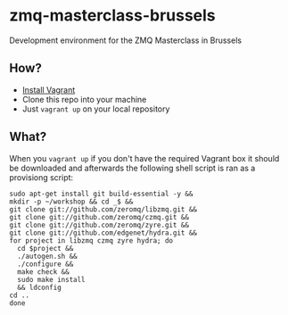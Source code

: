 # zmq-masterclass-brussels
Development environment for the ZMQ Masterclass in Brussels

## How?

* [Install Vagrant](http://docs.vagrantup.com/v2/installation/index.html)
* Clone this repo into your machine
* Just ```vagrant up``` on your local repository

## What?

When you ```vagrant up``` if you don't have the required Vagrant box it should be downloaded and afterwards the following shell script is ran as a provisiong script:

```
sudo apt-get install git build-essential -y &&
mkdir -p ~/workshop && cd _$ &&
git clone git://github.com/zeromq/libzmq.git &&
git clone git://github.com/zeromq/czmq.git &&
git clone git://github.com/zeromq/zyre.git &&
git clone git://github.com/edgenet/hydra.git &&
for project in libzmq czmq zyre hydra; do
  cd $project &&
  ./autogen.sh &&
  ./configure &&
  make check &&
  sudo make install
  && ldconfig
cd ..
done
```
